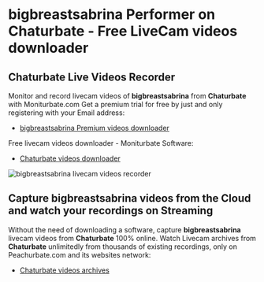 # bigbreastsabrina Performer on Chaturbate - Free LiveCam videos downloader

## Chaturbate Live Videos Recorder

Monitor and record livecam videos of **bigbreastsabrina** from **Chaturbate** with Moniturbate.com
Get a premium trial for free by just and only registering with your Email address:
* [bigbreastsabrina Premium videos downloader](https://moniturbate.com/request-demo-licence-key.html)

Free livecam videos downloader - Moniturbate Software:
* [Chaturbate videos downloader](https://moniturbate.com/moniturbate-download-software.html)

![bigbreastsabrina livecam videos recorder](https://peachurnet.com/templates/moniturbate-software.png)


## Capture bigbreastsabrina videos from the Cloud and watch your recordings on Streaming

Without the need of downloading a software, capture **bigbreastsabrina** livecam videos from **Chaturbate** 100% online.
Watch Livecam archives from **Chaturbate** unlimitedly from thousands of existing recordings, only on Peachurbate.com and its websites network:
* [Chaturbate videos archives](https://peachurnet.com/)